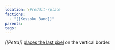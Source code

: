 ```yaml
---
location: \#reddit-rplace
factions:
  - "[[Kessoku Band]]"
parents: 
tags: 
---
```

*[[Petra]]* [places the last pixel](https://discord.com/channels/1093664259273130084/1131230952119615600/1131577716064387123) on the vertical border.
